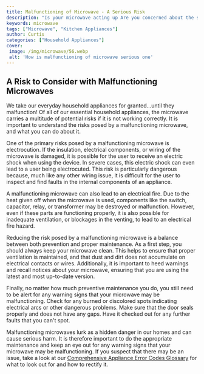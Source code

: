 ```yaml
---
title: Malfunctioning of Microwave - A Serious Risk
description: "Is your microwave acting up Are you concerned about the serious risks that a malfunctioning microwave can pose Find out what to look for tips to stay safe and solutions to some common problems in this helpful blog post"
keywords: microwave
tags: ["Microwave", "Kitchen Appliances"]
author: Curtis
categories: ["Household Appliances"]
cover: 
 image: /img/microwave/56.webp
 alt: 'How is malfunctioning of microwave serious one'
---
```

## A Risk to Consider with Malfunctioning Microwaves 

We take our everyday household appliances for granted…until they malfunction! Of all of our essential household appliances, the microwave carries a multitude of potential risks if it is not working correctly. It is important to understand the risks posed by a malfunctioning microwave, and what you can do about it.

One of the primary risks posed by a malfunctioning microwave is electrocution. If the insulation, electrical components, or wiring of the microwave is damaged, it is possible for the user to receive an electric shock when using the device. In severe cases, this electric shock can even lead to a user being electrocuted. This risk is particularly dangerous because, much like any other wiring issue, it is difficult for the user to inspect and find faults in the internal components of an appliance. 

A malfunctioning microwave can also lead to an electrical fire. Due to the heat given off when the microwave is used, components like the switch, capacitor, relay, or transformer may be destroyed or malfunction. However, even if these parts are functioning properly, it is also possible for inadequate ventilation, or blockages in the venting, to lead to an electrical fire hazard.

Reducing the risk posed by a malfunctioning microwave is a balance between both prevention and proper maintenance. As a first step, you should always keep your microwave clean. This helps to ensure that proper ventilation is maintained, and that dust and dirt does not accumulate on electrical contacts or wires. Additionally, it is important to heed warnings and recall notices about your microwave, ensuring that you are using the latest and most up-to-date version.

Finally, no matter how much preventive maintenance you do, you still need to be alert for any warning signs that your microwave may be malfunctioning. Check for any burned or discolored spots indicating electrical arcs or other dangerous problems. Make sure that the door seals properly and does not have any gaps. Have it checked out for any further faults that you can't spot. 

Malfunctioning microwaves lurk as a hidden danger in our homes and can cause serious harm. It is therefore important to do the appropriate maintenance and keep an eye out for any warning signs that your microwave may be malfunctioning. If you suspect that there may be an issue, take a look at our [Comprehensive Appliance Error Codes Glossary](./error-codes/) for what to look out for and how to rectify it.
